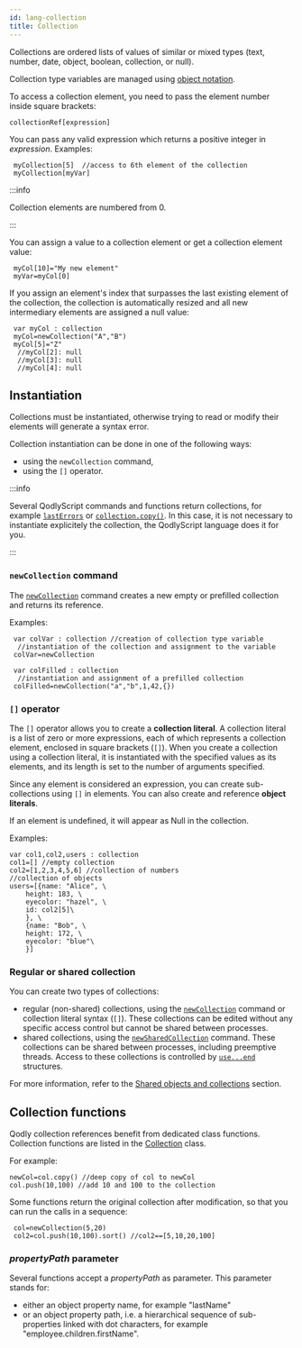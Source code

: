 ```yaml
---
id: lang-collection
title: Collection
---
```


Collections are ordered lists of values of similar or mixed types (text, number, date, object, boolean, collection, or null).

Collection type variables are managed using [object notation](lang-object.md#syntax-basics).

To access a collection element, you need to pass the element number inside square brackets:

```qs
collectionRef[expression]
```

You can pass any valid expression which returns a positive integer in *expression*. Examples:

```qs
 myCollection[5]  //access to 6th element of the collection
 myCollection[myVar]
```

:::info

Collection elements are numbered from 0.

:::

You can assign a value to a collection element or get a collection element value:

```qs
 myCol[10]="My new element"
 myVar=myCol[0]
```

If you assign an element's index that surpasses the last existing element of the collection, the collection is automatically resized and all new intermediary elements are assigned a null value:

```qs
 var myCol : collection
 myCol=newCollection("A","B")
 myCol[5]="Z"
  //myCol[2]: null
  //myCol[3]: null
  //myCol[4]: null
```

## Instantiation 

Collections must be instantiated, otherwise trying to read or modify their elements will generate a syntax error.

Collection instantiation can be done in one of the following ways:

- using the `newCollection` command,
- using the `[]` operator.

:::info

Several QodlyScript commands and functions return collections, for example [`lastErrors`](https://doc.4d.com/4dv20/help/command/en/page1799.html) or [`collection.copy()`](../CollectionClass.md#copy). In this case, it is not necessary to instantiate explicitely the collection, the QodlyScript language does it for you.

:::

### `newCollection` command 

The [`newCollection`](../CollectionClass.md#newcollection) command creates a new empty or prefilled collection and returns its reference.

Examples:

```qs
 var colVar : collection //creation of collection type variable
  //instantiation of the collection and assignment to the variable
 colVar=newCollection 
 
 var colFilled : collection
  //instantiation and assignment of a prefilled collection
 colFilled=newCollection("a","b",1,42,{}) 

```

### `[]` operator

The `[]` operator allows you to create a **collection literal**. A collection literal is a list of zero or more expressions, each of which represents a collection element, enclosed in square brackets (`[]`). When you create a collection using a collection literal, it is instantiated with the specified values as its elements, and its length is set to the number of arguments specified.

Since any element is considered an expression, you can create sub-collections using `[]` in elements. You can also create and reference **object literals**.

If an element is undefined, it will appear as Null in the collection.

Examples:

```qs
var col1,col2,users : collection
col1=[] //empty collection
col2=[1,2,3,4,5,6] //collection of numbers
//collection of objects
users=[{name: "Alice", \
    height: 183, \
    eyecolor: "hazel", \
    id: col2[5]\
    }, \
    {name: "Bob", \
    height: 172, \
    eyecolor: "blue"\
    }]
```


### Regular or shared collection  

You can create two types of collections:

- regular (non-shared) collections, using the [`newCollection`](../CollectionClass.md#newcollection) command or collection literal syntax (`[]`). These collections can be edited without any specific access control but cannot be shared between processes. 
- shared collections, using the [`newSharedCollection`](../CollectionClass.md#newsharedcollection) command. These collections can be shared between processes, including preemptive threads. Access to these collections is controlled by [`use...end`](lang-shared.md#useend) structures. 

For more information, refer to the [Shared objects and collections](lang-shared.md) section.

## Collection functions  

Qodly collection references benefit from dedicated class functions. Collection functions are listed in the [Collection](../CollectionClass.md) class.

For example:

```qs
newCol=col.copy() //deep copy of col to newCol
col.push(10,100) //add 10 and 100 to the collection
```

Some functions return the original collection after modification, so that you can run the calls in a sequence:

```qs
 col=newCollection(5,20)
 col2=col.push(10,100).sort() //col2==[5,10,20,100]
```


### *propertyPath* parameter 


Several functions accept a *propertyPath* as parameter. This parameter stands for:

- either an object property name, for example "lastName"
- or an object property path, i.e. a hierarchical sequence of sub-properties linked with dot characters, for example "employee.children.firstName".

